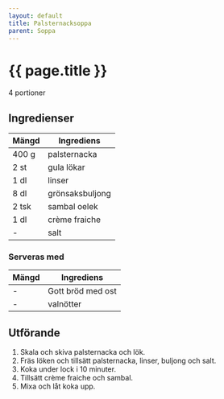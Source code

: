 ```yaml
---
layout: default
title: Palsternacksoppa
parent: Soppa
---
```


# {{ page.title }}

4 portioner
## Ingredienser

Mängd|Ingrediens
------------ | -------------
400 g|palsternacka
2 st|gula lökar
1 dl|linser
8 dl|grönsaksbuljong
2 tsk|sambal oelek
1 dl|crème fraiche
\-|salt


### Serveras med

Mängd| Ingrediens
------------ | -------------
\-|Gott bröd med ost
\-|valnötter

## Utförande
1. Skala och skiva palsternacka och lök.
2. Fräs löken och tillsätt palsternacka, linser, buljong och salt.
3. Koka under lock i 10 minuter.
4. Tillsätt crème fraiche och sambal.
5. Mixa och låt koka upp.

